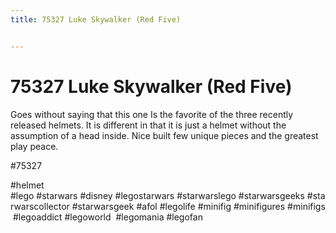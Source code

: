 ```yaml
---
title: 75327 Luke Skywalker (Red Five)


---
```


# 75327 Luke Skywalker (Red Five) 

Goes without saying that this one Is the favorite of the three recently released helmets. It is different in that it is just a helmet without the assumption of a head inside. Nice built few unique pieces and the greatest play peace.

#75327 
 
 #helmet
#lego #starwars #disney #legostarwars #starwarslego #starwarsgeeks #starwarscollector #starwarsgeek #afol #legolife #minifig #minifigures #minifigs #legoaddict #legoworld  #legomania #legofan 
  
<!-- Begin Gallery -->
<!-- End Gallery -->
 
